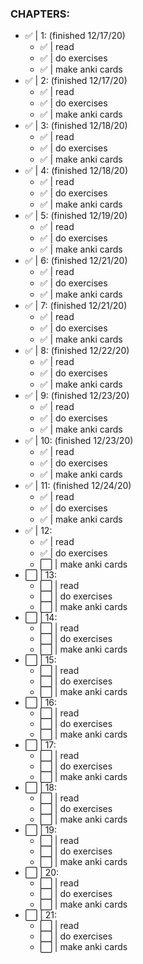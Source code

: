 ### CHAPTERS:

- ✅ |  1: (finished 12/17/20)
    - ✅ |  read
    - ✅ |  do exercises
    - ✅ |  make anki cards
- ✅ |  2: (finished 12/17/20)
    - ✅ |  read
    - ✅ |  do exercises
    - ✅ |  make anki cards
- ✅ |  3: (finished 12/18/20)
    - ✅ |  read
    - ✅ |  do exercises
    - ✅ |  make anki cards
- ✅ |  4: (finished 12/18/20)
    - ✅ |  read
    - ✅ |  do exercises
    - ✅ |  make anki cards
- ✅ |  5: (finished 12/19/20)
    - ✅ |  read
    - ✅ |  do exercises
    - ✅ |  make anki cards
- ✅ |  6: (finished 12/21/20)
    - ✅ |  read
    - ✅ |  do exercises
    - ✅ |  make anki cards
- ✅ |  7: (finished 12/21/20)
    - ✅ |  read
    - ✅ |  do exercises
    - ✅ |  make anki cards
- ✅ |  8: (finished 12/22/20)
    - ✅ |  read
    - ✅ |  do exercises
    - ✅ |  make anki cards
- ✅ |  9: (finished 12/23/20)
    - ✅ |  read
    - ✅ |  do exercises
    - ✅ |  make anki cards
- ✅ | 10: (finished 12/23/20)
    - ✅ |  read
    - ✅ |  do exercises
    - ✅ |  make anki cards
- ✅ | 11: (finished 12/24/20)
    - ✅ |  read
    - ✅ |  do exercises
    - ✅ |  make anki cards
- ✅ | 12:
    - ✅ | read
    - ✅ | do exercises
    - ⬜️ | make anki cards
- ⬜️ | 13:
    - ⬜️ | read
    - ⬜️ | do exercises
    - ⬜️ | make anki cards
- ⬜️ | 14:
    - ⬜️ | read
    - ⬜️ | do exercises
    - ⬜️ | make anki cards
- ⬜️ | 15:
    - ⬜️ | read
    - ⬜️ | do exercises
    - ⬜️ | make anki cards
- ⬜️ | 16:
    - ⬜️ | read
    - ⬜️ | do exercises
    - ⬜️ | make anki cards
- ⬜️ | 17:
    - ⬜️ | read
    - ⬜️ | do exercises
    - ⬜️ | make anki cards
- ⬜️ | 18:
    - ⬜️ | read
    - ⬜️ | do exercises
    - ⬜️ | make anki cards
- ⬜️ | 19:
    - ⬜️ | read
    - ⬜️ | do exercises
    - ⬜️ | make anki cards
- ⬜️ | 20:
    - ⬜️ | read
    - ⬜️ | do exercises
    - ⬜️ | make anki cards
- ⬜️ | 21:
    - ⬜️ | read
    - ⬜️ | do exercises
    - ⬜️ | make anki cards
